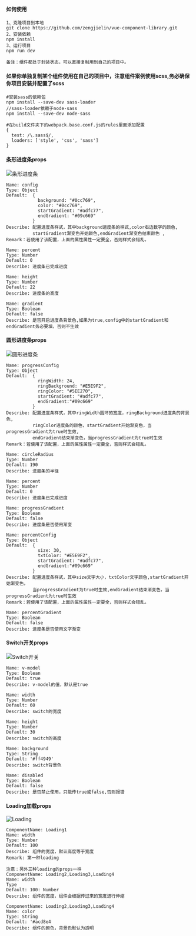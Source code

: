 #### 如何使用
```
1、克隆项目到本地
git clone https://github.com/zengjielin/vue-component-library.git
2、安装依赖
npm install
3、运行项目
npm run dev

备注：组件都处于封装状态，可以直接复制用到自己的项目中。
```

#### 如果你单独复制某个组件使用在自己的项目中，注意组件案例使用scss,务必确保你项目安装并配置了scss
```
#安装sass的依赖包
npm install --save-dev sass-loader
//sass-loader依赖于node-sass
npm install --save-dev node-sass

#在build文件夹下的webpack.base.conf.js的rules里面添加配置
{
  test: /\.sass$/,
  loaders: ['style', 'css', 'sass']
}
```

#### 条形进度条props
![条形进度条](https://packer-static-assets.oss-cn-shenzhen.aliyuncs.com/own/425af396aec729fbce17cf48033cd0dd1551404159727.gif)
```
Name: config
Type: Object
Default:  {
            background: "#0cc769",
            color: "#0cc769",
            startGradient: "#adfc77",
            endGradient: "#09c669"
          }
Describe: 配置进度条样式，其中background进度条的样式,color右边数字的颜色,
          startGradient渐变色开始颜色,endGradient渐变色结束颜色 ,
Remark：若使用了该配置，上面的属性属性一定要全，否则样式会错乱。

Name: percent
Type: Number
Default: 0
Describe: 进度条已完成进度

Name: height
Type: Number
Default: 22
Describe: 进度条的高度

Name: gradient
Type: Boolean
Default: false
Describe: 是否开启进度条背景色,如果为true,config中的startGradient和endGradient务必要填，否则不生效

```

#### 圆形进度条props
![圆形进度条](https://packer-static-assets.oss-cn-shenzhen.aliyuncs.com/own/425af396aec729fbce17cf48033cd0dd1551404159824.gif)
```
Name: progressConfig
Type: Object
Default:  {
            ringWidth: 24,
            ringBackground: "#E5E9F2",
            ringColor: "#5EE270",
            startGradient: "#adfc77",
            endGradient:"#09c669"
          }
Describe: 配置进度条样式，其中ringWidth圆环的宽度，ringBackground进度条的背景色,
          ringColor进度条的颜色，startGradient开始渐变色，当progressGradient为true时生效,
          endGradient结束渐变色，当progressGradient为true时生效
Remark：若使用了该配置，上面的属性属性一定要全，否则样式会错乱。

Name: circleRadius
Type: Number
Default: 190
Describe: 进度条的半径

Name: percent
Type: Number
Default: 0
Describe: 进度条已完成进度

Name: progressGradient
Type: Boolean
Default: false
Describe: 进度条是否使用渐变

Name: percentConfig
Type: Object
Default:  {
            size: 30,
            txtColor: "#E5E9F2",
            startGradient: "#adfc77",
            endGradient:"#09c669"
          }
Describe: 配置进度条样式，其中size文字大小，txtColor文字颜色,startGradient开始渐变色，
          当progressGradient为true时生效,endGradient结束渐变色，当progressGradient为true时生效
Remark：若使用了该配置，上面的属性属性一定要全，否则样式会错乱。

Name: percentGradient
Type: Boolean
Default: false
Describe: 进度条是否使用文字渐变
```

#### Switch开关props
![Switch开关](https://packer-static-assets.oss-cn-shenzhen.aliyuncs.com/own/425af396aec729fbce17cf48033cd0dd1551404159900.gif)
```
Name: v-model
Type: Boolean
Default: true
Describe: v-model的值，默认是true

Name: width
Type: Number
Default: 60
Describe: switch的宽度

Name: height
Type: Number
Default: 30
Describe: switch的高度

Name: background
Type: String
Default: '#ff4949'
Describe: switch背景色

Name: disabled
Type: Boolean
Default: false
Describe: 是否禁止使用，只能传true或false,否则报错

```
#### Loading加载props
![Loading](https://packer-static-assets.oss-cn-shenzhen.aliyuncs.com/own/425af396aec729fbce17cf48033cd0dd1551404159296.gif)
```
ComponentName: Loading1
Name: width
Type: Number
Default: 100
Describe: 组件的宽度，默认高度等于宽度
Remark: 第一种loading

注意：另外三种loading的props一样
ComponentName: Loading2,Loading3,Loading4
Name: width
Type
Default: 100: Number
Describe: 组件的宽度，组件会根据传过来的宽度进行伸缩

ComponentName: Loading2,Loading3,Loading4
Name: color
Type: String
Default: '#acd8e4
Describe: 组件的颜色，背景色默认为透明
```